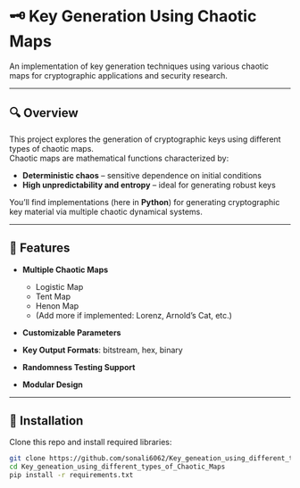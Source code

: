 
# 🗝️ Key Generation Using Chaotic Maps

An implementation of key generation techniques using various chaotic maps for cryptographic applications and security research.

---

## 🔍 Overview

This project explores the generation of cryptographic keys using different types of chaotic maps.  
Chaotic maps are mathematical functions characterized by:

- **Deterministic chaos** – sensitive dependence on initial conditions  
- **High unpredictability and entropy** – ideal for generating robust keys

You’ll find implementations (here in **Python**) for generating cryptographic key material via multiple chaotic dynamical systems.

---

## 🚀 Features

- **Multiple Chaotic Maps**
  - Logistic Map  
  - Tent Map  
  - Henon Map  
  - (Add more if implemented: Lorenz, Arnold’s Cat, etc.)

- **Customizable Parameters**  
- **Key Output Formats**: bitstream, hex, binary  
- **Randomness Testing Support**  
- **Modular Design**

---

## 🧰 Installation

Clone this repo and install required libraries:

```bash
git clone https://github.com/sonali6062/Key_geneation_using_different_types_of_Chaotic_Maps.git
cd Key_geneation_using_different_types_of_Chaotic_Maps
pip install -r requirements.txt

